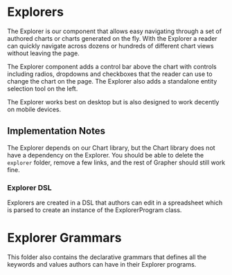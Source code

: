 # Explorers

The Explorer is our component that allows easy navigating through a set of authored charts or charts generated on the fly. With the Explorer a reader can quickly navigate across dozens or hundreds of different chart views without leaving the page.

The Explorer component adds a control bar above the chart with controls including radios, dropdowns and checkboxes that the reader can use to change the chart on the page. The Explorer also adds a standalone entity selection tool on the left.

The Explorer works best on desktop but is also designed to work decently on mobile devices.

## Implementation Notes

The Explorer depends on our Chart library, but the Chart library does not have a dependency on the Explorer. You should be able to delete the `explorer` folder, remove a few links, and the rest of Grapher should still work fine.

### Explorer DSL

Explorers are created in a DSL that authors can edit in a spreadsheet which is parsed to create an instance of the ExplorerProgram class.

# Explorer Grammars

This folder also contains the declarative grammars that defines all the keywords and values authors can have in their Explorer programs.
